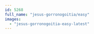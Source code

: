```yaml
---
id: 5268
full_name: "jesus-gorronogoitia/easy"
images: 
  - "jesus-gorronogoitia-easy-latest"
---
```

